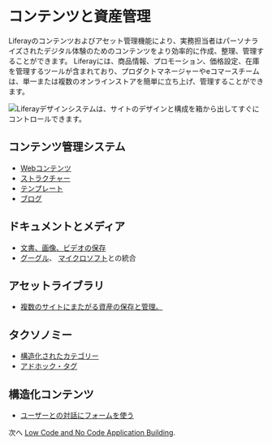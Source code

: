 # コンテンツと資産管理

Liferayのコンテンツおよびアセット管理機能により、実務担当者はパーソナライズされたデジタル体験のためのコンテンツをより効率的に作成、整理、管理することができます。 Liferayには、商品情報、プロモーション、価格設定、在庫を管理するツールが含まれており、プロダクトマネージャーやeコマースチームは、単一または複数のオンラインストアを簡単に立ち上げ、管理することができます。

![Liferayデザインシステムは、サイトのデザインと構成を箱から出してすぐにコントロールできます。](./content-and-asset-management/images/01.png)

## コンテンツ管理システム

* [Webコンテンツ](https://learn.liferay.com/w/dxp/content-authoring-and-management/web-content)
* [ストラクチャー](https://learn.liferay.com/w/dxp/content-authoring-and-management/web-content/web-content-structures)
* [テンプレート](https://learn.liferay.com/w/dxp/content-authoring-and-management/web-content/web-content-templates)
* [ブログ](https://learn.liferay.com/w/dxp/content-authoring-and-management/blogs)

## ドキュメントとメディア

* [文書、画像、ビデオの保存](https://learn.liferay.com/w/dxp/content-authoring-and-management/documents-and-media)
* [グーグル](https://learn.liferay.com/w/dxp/content-authoring-and-management/documents-and-media/devops/google-drive-integration)、 [マイクロソフト](https://learn.liferay.com/w/dxp/content-authoring-and-management/documents-and-media/devops/sharepoint-integration)との統合

## アセットライブラリ

* [複数のサイトにまたがる資産の保存と管理。](https://learn.liferay.com/w/dxp/content-authoring-and-management/asset-libraries/asset-libraries-overview)

## タクソノミー

* [構造化されたカテゴリー](https://learn.liferay.com/w/dxp/content-authoring-and-management/tags-and-categories/organizing-content-with-categories-and-tags)
* [アドホック・タグ](https://learn.liferay.com/w/dxp/content-authoring-and-management/tags-and-categories/tagging-content-and-managing-tags)

## 構造化コンテンツ

* [ユーザーとの対話にフォームを使う](https://learn.liferay.com/w/dxp/process-automation/forms/introduction-to-forms)

次へ [Low Code and No Code Application Building](./low-code-no-code-application-building.md).
